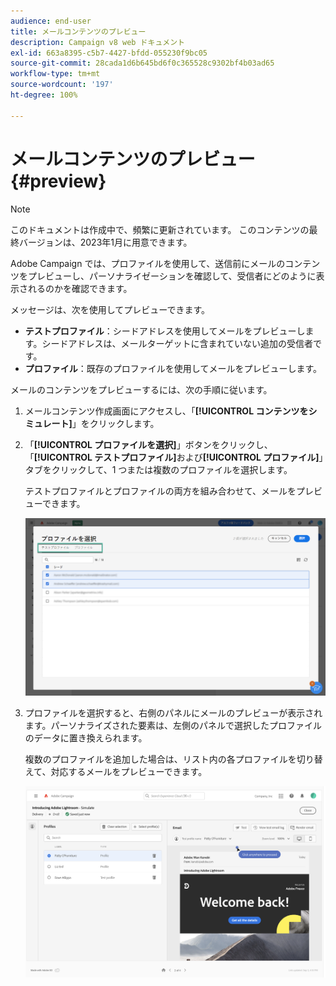 ```yaml
---
audience: end-user
title: メールコンテンツのプレビュー
description: Campaign v8 web ドキュメント
exl-id: 663a8395-c5b7-4427-bfdd-055230f9bc05
source-git-commit: 28cada1d6b645bd6f0c365528c9302bf4b03ad65
workflow-type: tm+mt
source-wordcount: '197'
ht-degree: 100%

---
```


# メールコンテンツのプレビュー {#preview}

>[!NOTE]
>
>このドキュメントは作成中で、頻繁に更新されています。 このコンテンツの最終バージョンは、2023年1月に用意できます。

Adobe Campaign では、プロファイルを使用して、送信前にメールのコンテンツをプレビューし、パーソナライゼーションを確認して、受信者にどのように表示されるのかを確認できます。

メッセージは、次を使用してプレビューできます。

* **テストプロファイル**：シードアドレスを使用してメールをプレビューします。シードアドレスは、メールターゲットに含まれていない追加の受信者です。
* **プロファイル**：既存のプロファイルを使用してメールをプレビューします。

メールのコンテンツをプレビューするには、次の手順に従います。

1. メールコンテンツ作成画面にアクセスし、「**[!UICONTROL コンテンツをシミュレート]**」をクリックします。

1. 「**[!UICONTROL プロファイルを選択]**」ボタンをクリックし、「**[!UICONTROL テストプロファイル]**&#x200B;および&#x200B;**[!UICONTROL プロファイル]**」タブをクリックして、1 つまたは複数のプロファイルを選択します。

   テストプロファイルとプロファイルの両方を組み合わせて、メールをプレビューできます。

   ![](assets/preview-profile.png)

1. プロファイルを選択すると、右側のパネルにメールのプレビューが表示されます。パーソナライズされた要素は、左側のパネルで選択したプロファイルのデータに置き換えられます。

   複数のプロファイルを追加した場合は、リスト内の各プロファイルを切り替えて、対応するメールをプレビューできます。

   ![](assets/preview.png)
